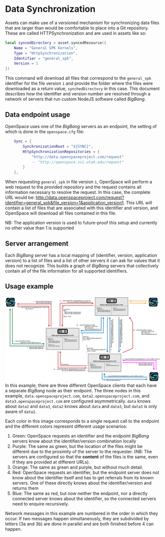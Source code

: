 # Data Synchronization

Assets can make use of a versioned mechanism for synchronizing data files that are larger than would be comfortable to place into a Git repository. These are called HTTPSynchronization and are used in assets like so:
```lua
local syncedDirectory = asset.syncedResource({
    Name = "General SPK Kernels",
    Type = "HttpSynchronization",
    Identifier = "general_spk",
    Version = 1
})
```
This command will download all files that correspond to the `general_spk` identifier for the file version `1` and provide the folder where the files were downloaded as a return value, `synchedDirectory` in this case. This document describes how the identifier and version number are resolved through a network of servers that run custom NodeJS software called *BigBang*.

## Data endpoint usage
OpenSpace uses one of the *BigBang* servers as an endpoint,  the setting of which is done in the `openspace.cfg` file:
```lua
    Sync = {
        SynchronizationRoot = "${SYNC}",
        HttpSynchronizationRepositories = {
            "http://data.openspaceproject.com/request"
            -- "http://openspace.sci.utah.edu/request"
        }
    },
```
When requesting `general_spk` in file version `1`, OpenSpace will perform a web request to the provided repository and the request contains all information necessary to resolve the request. In this case, the complete URL would be: http://data.openspaceproject.com/request?identifier=general_spk&file_version=1&application_version1. This URL will contain a list of files that are associated with this identifier and version, and OpenSpace will download all files contained in this file.

NB: The application version is used to future-proof this setup and currently no other value than 1 is supported

## Server arrangement
Each *BigBang* server has a local mapping of (identifier, version, application version) to a list of files and a list of other servers it can ask for values that it does not recognize. This builds a graph of *BigBang* servers that collectively contain all of the file information for all supported identifiers.

## Usage example
![](/assets/data-distribution/data-servers.png)
In this example, there are three different OpenSpace clients that each have a separate *BigBang* node as their endpoint. The three nodes in this example, `data.openspaceproject.com`, `data2.openspaceproject.com`, and `data3.openspaceproject.com` are configured asymmetrically. `data` knows about `data2` and `data3`, `data2` knows about `data` and `data3`, but `data3` is only aware of `data2`.

Each color in this image corresponds to a single request call to the endpoint and the different colors represent different usage scenarios:
1. Green: OpenSpace requests an identifier and the endpoint _BigBang_ servers know about the identifier/version combination locally
2. Purple: The same as green, but the location of the files might be different due to the proximity of the server to the requester. (NB: The servers are configured so that the **content** of the files is the same, even if they are provided at different URLs).
3. Orange: The same as green and purple, but without much detail.
4. Red: OpenSpace requests an identifier, but the endpoint server does not know about the identifier itself and has to get referrals from its known servers. One of these directly knows about the identifier/version and returns them
5. Blue: The same as red, but now neither the endpoint, nor a directly connected server knows about the identifier, so the connected servers need to enquire recursively.

Network messages in this example are numbered in the order in which they occur. If two messages happen simultaneously, they are subdivided by letters (3a and 3b) are done in parallel and are both finished before 4 can happen.
